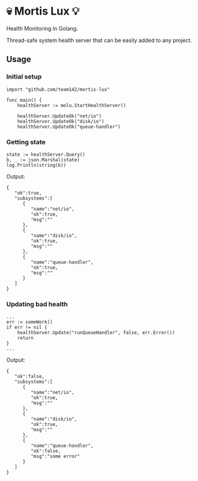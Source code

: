 # 💀 Mortis Lux 💡

Health Monitoring in Golang.

Thread-safe system health server that can be easily added to any project.


## Usage

### Initial setup

```
import "github.com/team142/mortis-lux"
    
func main() {
	healthServer := molu.StartHealthServer()

	healthServer.UpdateOk("net/io")
	healthServer.UpdateOk("disk/io")
	healthServer.UpdateOk("queue-handler")
```

### Getting state

```
state := healthServer.Query()
b, _ := json.Marshal(state)
log.Println(string(b))
```

Output:
```
{
   "ok":true,
   "subsystems":[
      {
         "name":"net/io",
         "ok":true,
         "msg":""
      },
      {
         "name":"disk/io",
         "ok":true,
         "msg":""
      },
      {
         "name":"queue-handler",
         "ok":true,
         "msg":""
      }
   ]
}
```

### Updating bad health

```
...
err := someWork()
if err != nil {
    healthServer.Update("runQueueHandler", false, err.Error())
    return
}
...
```



Output:
```
{
   "ok":false,
   "subsystems":[
      {
         "name":"net/io",
         "ok":true,
         "msg":""
      },
      {
         "name":"disk/io",
         "ok":true,
         "msg":""
      },
      {
         "name":"queue-handler",
         "ok":false,
         "msg":"some error"
      }
   ]
}
```
